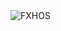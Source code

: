<div align="justify">
<picture>
    <source media="(prefers-color-scheme: dark)" srcset="https://i.ibb.co/1JnjYJcY/output-gif.gif">
    <source media="(prefers-color-scheme: light)" srcset="https://i.ibb.co/1JnjYJcY/output-gif.gif">
    <img alt="FXHOS" src="https://i.ibb.co/1JnjYJcY/output-gif.gif">
</picture>
</div>